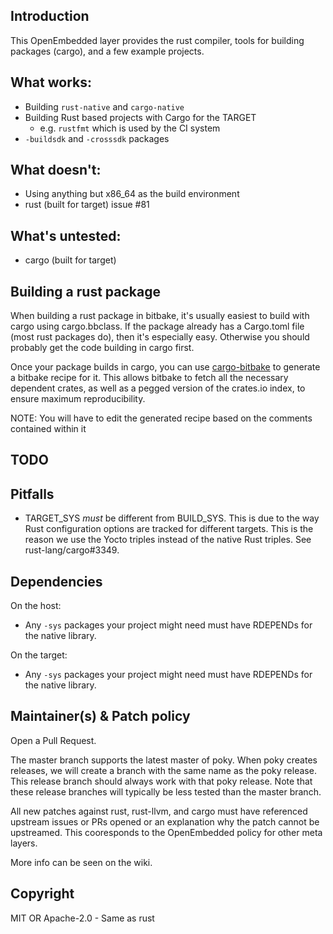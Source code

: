 ## Introduction

This OpenEmbedded layer provides the rust compiler, tools for building packages
(cargo), and a few example projects.

## What works:

 - Building `rust-native` and `cargo-native`
 - Building Rust based projects with Cargo for the TARGET
   - e.g. `rustfmt` which is used by the CI system
 - `-buildsdk` and `-crosssdk` packages

## What doesn't:

 - Using anything but x86_64 as the build environment
 - rust (built for target) issue #81

## What's untested:

 - cargo (built for target)

## Building a rust package

When building a rust package in bitbake, it's usually easiest to build with
cargo using cargo.bbclass.  If the package already has a Cargo.toml file (most
rust packages do), then it's especially easy.  Otherwise you should probably
get the code building in cargo first.

Once your package builds in cargo, you can use
[cargo-bitbake](https://github.com/cardoe/cargo-bitbake) to generate a bitbake
recipe for it.  This allows bitbake to fetch all the necessary dependent
crates, as well as a pegged version of the crates.io index, to ensure maximum
reproducibility.

NOTE: You will have to edit the generated recipe based on the comments
contained within it

## TODO

## Pitfalls

 - TARGET_SYS _must_ be different from BUILD_SYS. This is due to the way Rust configuration options are tracked for different targets. This is the reason we use the Yocto triples instead of the native Rust triples. See rust-lang/cargo#3349.

## Dependencies

On the host:
 - Any `-sys` packages your project might need must have RDEPENDs for
 the native library.

On the target:
 - Any `-sys` packages your project might need must have RDEPENDs for
 the native library.

## Maintainer(s) & Patch policy

Open a Pull Request.

The master branch supports the latest master of poky. When poky creates releases, we will create a branch with the same name as the poky release. This release branch should always work with that poky release. Note that these release branches will typically be less tested than the master branch.

All new patches against rust, rust-llvm, and cargo must have referenced
upstream issues or PRs opened or an explanation why the patch cannot be
upstreamed. This cooresponds to the OpenEmbedded policy for other meta layers.

More info can be seen on the wiki.

## Copyright

MIT OR Apache-2.0 - Same as rust

